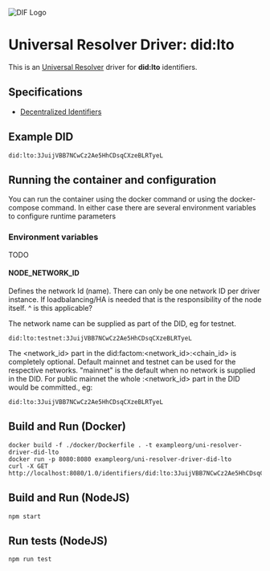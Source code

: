 ![DIF Logo](https://raw.githubusercontent.com/decentralized-identity/universal-resolver/master/docs/logo-dif.png)

# Universal Resolver Driver: did:lto

This is an [Universal Resolver](https://github.com/decentralized-identity/universal-resolver/) driver for **did:lto** identifiers.

## Specifications

* [Decentralized Identifiers](https://w3c.github.io/did-core/)

## Example DID

```
did:lto:3JuijVBB7NCwCz2Ae5HhCDsqCXzeBLRTyeL
```

## Running the container and configuration
You can run the container using the docker command or using the docker-compose command. 
In either case there are several environment variables to configure runtime parameters

### Environment variables
TODO

#### NODE<X>_NETWORK_ID
Defines the network Id (name). There can only be one network ID per driver instance. If loadbalancing/HA is needed that is the responsibility of the node itself. 
^ is this applicable?

The network name can be supplied as part of the DID, eg for testnet.
````
did:lto:testnet:3JuijVBB7NCwCz2Ae5HhCDsqCXzeBLRTyeL
````
The <network_id> part in the did:factom:<network_id>:<chain_id> is completely optional. Default mainnet and testnet can be used for the respective networks. "mainnet" is the default when no network is supplied in the DID. For public mainnet the whole :<network_id> part in the DID would be committed., eg:
````
did:lto:3JuijVBB7NCwCz2Ae5HhCDsqCXzeBLRTyeL
````


## Build and Run (Docker)

```
docker build -f ./docker/Dockerfile . -t exampleorg/uni-resolver-driver-did-lto
docker run -p 8080:8080 exampleorg/uni-resolver-driver-did-lto
curl -X GET http://localhost:8080/1.0/identifiers/did:lto:3JuijVBB7NCwCz2Ae5HhCDsqCXzeBLRTyeL
```

## Build and Run (NodeJS)

```
npm start
```

## Run tests (NodeJS)

```
npm run test
```
